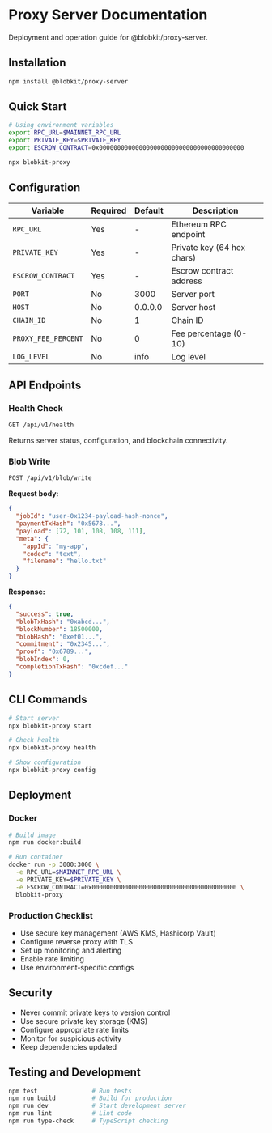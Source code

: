 # Proxy Server Documentation

Deployment and operation guide for @blobkit/proxy-server.

## Installation

```bash
npm install @blobkit/proxy-server
```

## Quick Start

```bash
# Using environment variables
export RPC_URL=$MAINNET_RPC_URL
export PRIVATE_KEY=$PRIVATE_KEY
export ESCROW_CONTRACT=0x0000000000000000000000000000000000000000

npx blobkit-proxy
```

## Configuration

| Variable            | Required | Default | Description                |
| ------------------- | -------- | ------- | -------------------------- |
| `RPC_URL`           | Yes      | -       | Ethereum RPC endpoint      |
| `PRIVATE_KEY`       | Yes      | -       | Private key (64 hex chars) |
| `ESCROW_CONTRACT`   | Yes      | -       | Escrow contract address    |
| `PORT`              | No       | 3000    | Server port                |
| `HOST`              | No       | 0.0.0.0 | Server host                |
| `CHAIN_ID`          | No       | 1       | Chain ID                   |
| `PROXY_FEE_PERCENT` | No       | 0       | Fee percentage (0-10)      |
| `LOG_LEVEL`         | No       | info    | Log level                  |

## API Endpoints

### Health Check

```bash
GET /api/v1/health
```

Returns server status, configuration, and blockchain connectivity.

### Blob Write

```bash
POST /api/v1/blob/write
```

**Request body:**

```json
{
  "jobId": "user-0x1234-payload-hash-nonce",
  "paymentTxHash": "0x5678...",
  "payload": [72, 101, 108, 108, 111],
  "meta": {
    "appId": "my-app",
    "codec": "text",
    "filename": "hello.txt"
  }
}
```

**Response:**

```json
{
  "success": true,
  "blobTxHash": "0xabcd...",
  "blockNumber": 18500000,
  "blobHash": "0xef01...",
  "commitment": "0x2345...",
  "proof": "0x6789...",
  "blobIndex": 0,
  "completionTxHash": "0xcdef..."
}
```

## CLI Commands

```bash
# Start server
npx blobkit-proxy start

# Check health
npx blobkit-proxy health

# Show configuration
npx blobkit-proxy config
```

## Deployment

### Docker

```bash
# Build image
npm run docker:build

# Run container
docker run -p 3000:3000 \
  -e RPC_URL=$MAINNET_RPC_URL \
  -e PRIVATE_KEY=$PRIVATE_KEY \
  -e ESCROW_CONTRACT=0x0000000000000000000000000000000000000000 \
  blobkit-proxy
```

### Production Checklist

- Use secure key management (AWS KMS, Hashicorp Vault)
- Configure reverse proxy with TLS
- Set up monitoring and alerting
- Enable rate limiting
- Use environment-specific configs

## Security

- Never commit private keys to version control
- Use secure private key storage (KMS)
- Configure appropriate rate limits
- Monitor for suspicious activity
- Keep dependencies updated

## Testing and Development

```bash
npm test               # Run tests
npm run build          # Build for production
npm run dev            # Start development server
npm run lint           # Lint code
npm run type-check     # TypeScript checking
```
